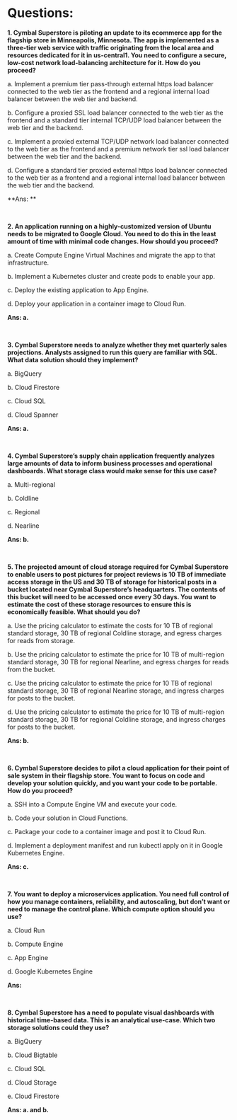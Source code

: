 # Questions:

**1. Cymbal Superstore is piloting an update to its ecommerce app for the flagship store in Minneapolis, Minnesota. The app is implemented as a three-tier web service with traffic originating from the local area and resources dedicated for it in us-central1. You need to configure a secure, low-cost network load-balancing architecture for it. How do you proceed?**

a. Implement a premium tier pass-through external https load balancer connected to the web tier as the frontend and a regional internal load balancer between the web tier and backend.

b. Configure a proxied SSL load balancer connected to the web tier as the frontend and a standard tier internal TCP/UDP load balancer between the web tier and the backend.

c. Implement a proxied external TCP/UDP network load balancer connected to the web tier as the frontend and a premium network tier ssl load balancer between the web tier and the backend.

d. Configure a standard tier proxied external https load balancer connected to the web tier as a frontend and a regional internal load balancer between the web tier and the backend.

**Ans: **


<br/>

**2. An application running on a highly-customized version of Ubuntu needs to be migrated to Google Cloud. You need to do this in the least amount of time with minimal code changes. How should you proceed?**

a. Create Compute Engine Virtual Machines and migrate the app to that infrastructure.

b. Implement a Kubernetes cluster and create pods to enable your app.

c. Deploy the existing application to App Engine.

d. Deploy your application in a container image to Cloud Run.

**Ans: a.**

<br/>

**3. Cymbal Superstore needs to analyze whether they met quarterly sales projections. Analysts assigned to run this query are familiar with SQL. What data solution should they implement?**

a. BigQuery

b. Cloud Firestore

c. Cloud SQL

d. Cloud Spanner

**Ans: a.**

<br/>

**4. Cymbal Superstore’s supply chain application frequently analyzes large amounts of data to inform business processes and operational dashboards. What storage class would make sense for this use case?**

a. Multi-regional

b. Coldline

c. Regional

d. Nearline

**Ans: b.**

<br/>

**5. The projected amount of cloud storage required for Cymbal Superstore to enable users to post pictures for project reviews is 10 TB of immediate access storage in the US and 30 TB of storage for historical posts in a bucket located near Cymbal Superstore’s headquarters. The contents of this bucket will need to be accessed once every 30 days. You want to estimate the cost of these storage resources to ensure this is economically feasible. What should you do?**

a. Use the pricing calculator to estimate the costs for 10 TB of regional standard storage, 30 TB of regional Coldline storage, and egress charges for reads from storage.

b. Use the pricing calculator to estimate the price for 10 TB of multi-region standard storage, 30 TB for regional Nearline, and egress charges for reads from the bucket.

c. Use the pricing calculator to estimate the price for 10 TB of regional standard storage, 30 TB of regional Nearline storage, and ingress charges for posts to the bucket.

d. Use the pricing calculator to estimate the price for 10 TB of multi-region standard storage, 30 TB for regional Coldline storage, and ingress charges for posts to the bucket.

**Ans: b.**

</br>

**6. Cymbal Superstore decides to pilot a cloud application for their point of sale system in their flagship store. You want to focus on code and develop your solution quickly, and you want your code to be portable. How do you proceed?**

a. SSH into a Compute Engine VM and execute your code.

b. Code your solution in Cloud Functions.

c. Package your code to a container image and post it to Cloud Run.

d. Implement a deployment manifest and run kubectl apply on it in Google Kubernetes Engine.

**Ans: c.**

<br/>

**7. You want to deploy a microservices application. You need full control of how you manage containers, reliability, and autoscaling, but don’t want or need to manage the control plane. Which compute option should you use?**

a. Cloud Run

b. Compute Engine

c. App Engine

d. Google Kubernetes Engine

**Ans:**

<br/>

**8. Cymbal Superstore has a need to populate visual dashboards with historical time-based data. This is an analytical use-case. Which two storage solutions could they use?**

a. BigQuery

b. Cloud Bigtable

c. Cloud SQL

d. Cloud Storage

e. Cloud Firestore

**Ans: a. and b.**
